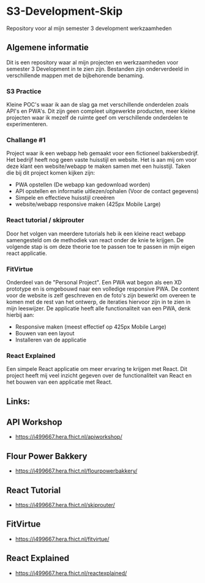 # S3-Development-Skip
Repository voor al mijn semester 3 development werkzaamheden
<br>
## Algemene informatie
Dit is een repository waar al mijn projecten en werkzaamheden voor semester 3 Development in te zien zijn.
Bestanden zijn onderverdeeld in verschillende mappen met de bijbehorende benaming. 
<br>
### S3 Practice
Kleine POC's waar ik aan de slag ga met verschillende onderdelen zoals API's en PWA's. Dit zijn geen compleet uitgewerkte producten, meer kleine projecten waar ik mezelf de ruimte geef om verschillende onderdelen te experimenteren. 
### Challange #1
Project waar ik een webapp heb gemaakt voor een fictioneel bakkersbedrijf. Het bedrijf heeft nog geen vaste huisstijl en website. Het is aan mij om voor deze klant een website/webapp te maken samen met een huisstijl. Taken die bij dit project komen kijken zijn:
- PWA opstellen (De webapp kan gedownload worden)
- API opstellen en informatie uitlezen/ophalen (Voor de contact gegevens)
- Simpele en effectieve huisstijl creeëren
- website/webapp responsive maken (425px Mobile Large)
### React tutorial / skiprouter
Door het volgen van meerdere tutorials heb ik een kleine react webapp samengesteld om de methodiek van react onder de knie te krijgen. De volgende stap is om deze theorie toe te passen toe te passen in mijn eigen react applicatie. 
### FitVirtue
Onderdeel van de "Personal Project". Een PWA wat begon als een XD prototype en is omgebouwd naar een volledige responsive PWA. De content voor de website is zelf geschreven en de foto's zijn bewerkt om overeen te komen met de rest van het ontwerp, de iteraties hiervoor zijn in te zien in mijn leeswijzer. De applicatie heeft alle functionaliteit van een PWA, denk hierbij aan:
- Responsive maken (meest effectief op 425px Mobile Large)
- Bouwen van een layout
- Installeren van de applicatie
### React Explained
Een simpele React applicatie om meer ervaring te krijgen met React. Dit project heeft mij veel inzicht gegeven over de functionaliteit van React en het bouwen van een applicatie met React.
## Links:
## API Workshop
- https://i499667.hera.fhict.nl/apiworkshop/
## Flour Power Bakkery
- https://i499667.hera.fhict.nl/flourpowerbakkery/
## React Tutorial
- https://i499667.hera.fhict.nl/skiprouter/
## FitVirtue
- https://i499667.hera.fhict.nl/fitvirtue/
## React Explained
- https://i499667.hera.fhict.nl/reactexplained/
